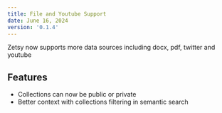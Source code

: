 ```yaml
---
title: File and Youtube Support
date: June 16, 2024
version: '0.1.4'
---
```


Zetsy now supports more data sources including docx, pdf, twitter and youtube

## Features

- Collections can now be public or private
- Better context with collections filtering in semantic search
